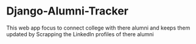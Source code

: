 # Django-Alumni-Tracker
This web app focus to connect college with there alumni and keeps them updated by Scrapping the LinkedIn profiles of there alumni
